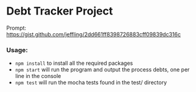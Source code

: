 # Debt Tracker Project

Prompt: https://gist.github.com/jeffling/2dd661ff8398726883cff09839dc316c

### Usage:
- `npm install` to install all the required packages
- `npm start` will run the program and output the process debts, one per line in the console
- `npm test` will run the mocha tests found in the test/ directory
